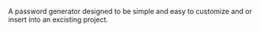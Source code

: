 A password generator designed to be simple and easy to customize and or insert into an excisting project.
